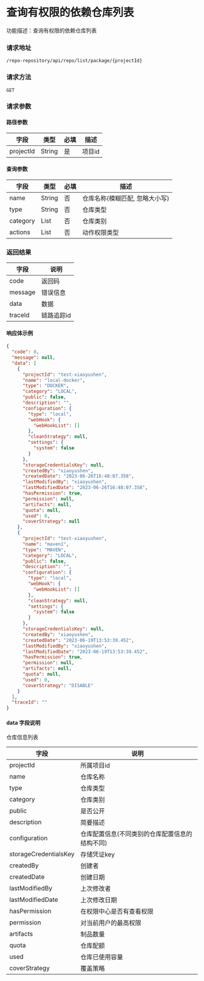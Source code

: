 # 查询有权限的依赖仓库列表

功能描述：查询有权限的依赖仓库列表

### 请求地址

```
/repo-repository/api/repo/list/package/{projectId}
```

### 请求方法

`GET`

### 请求参数

#### 路径参数

| 字段        | 类型     | 必填  | 描述   |
|-----------|--------|-----|------|
| projectId | String | 是   | 项目id |

#### 查询参数

| 字段       | 类型     | 必填  | 描述                |
|----------|--------|-----|-------------------|
| name     | String | 否   | 仓库名称(模糊匹配, 忽略大小写) |
| type     | String | 否   | 仓库类型              |
| category | List   | 否   | 仓库类别              |
| actions  | List   | 否   | 动作权限类型            |

### 返回结果

| 字段      | 说明     |
|---------|--------|
| code    | 返回码    |
| message | 错误信息   |
| data    | 数据     |
| traceId | 链路追踪id |

#### 响应体示例

```json
{
  "code": 0,
  "message": null,
  "data": [
    {
      "projectId": "test-xiaoyushen",
      "name": "local-docker",
      "type": "DOCKER",
      "category": "LOCAL",
      "public": false,
      "description": "",
      "configuration": {
        "type": "local",
        "webHook": {
          "webHookList": []
        },
        "cleanStrategy": null,
        "settings": {
          "system": false
        }
      },
      "storageCredentialsKey": null,
      "createdBy": "xiaoyushen",
      "createdDate": "2023-06-26T16:48:07.358",
      "lastModifiedBy": "xiaoyushen",
      "lastModifiedDate": "2023-06-26T16:48:07.358",
      "hasPermission": true,
      "permission": null,
      "artifacts": null,
      "quota": null,
      "used": 0,
      "coverStrategy": null
    },
    {
      "projectId": "test-xiaoyushen",
      "name": "maven1",
      "type": "MAVEN",
      "category": "LOCAL",
      "public": false,
      "description": "",
      "configuration": {
        "type": "local",
        "webHook": {
          "webHookList": []
        },
        "cleanStrategy": null,
        "settings": {
          "system": false
        }
      },
      "storageCredentialsKey": null,
      "createdBy": "xiaoyushen",
      "createdDate": "2023-06-19T13:53:39.452",
      "lastModifiedBy": "xiaoyushen",
      "lastModifiedDate": "2023-06-19T13:53:39.452",
      "hasPermission": true,
      "permission": null,
      "artifacts": null,
      "quota": null,
      "used": 0,
      "coverStrategy": "DISABLE"
    }
  ],
  "traceId": ""
}
```
#### data 字段说明

仓库信息列表

| 字段                    | 说明                       |
|-----------------------|--------------------------|
| projectId             | 所属项目id                   |
| name                  | 仓库名称                     |
| type                  | 仓库类型                     |
| category              | 仓库类别                     |
| public                | 是否公开                     |
| description           | 简要描述                     |
| configuration         | 仓库配置信息(不同类别的仓库配置信息的结构不同) |
| storageCredentialsKey | 存储凭证key                  |
| createdBy             | 创建者                      |
| createdDate           | 创建日期                     |
| lastModifiedBy        | 上次修改者                    |
| lastModifiedDate      | 上次修改日期                   |
| hasPermission         | 在权限中心是否有查看权限             |
| permission            | 对当前用户的最高权限               |
| artifacts             | 制品数量                     |
| quota                 | 仓库配额                     |
| used                  | 仓库已使用容量                  |
| coverStrategy         | 覆盖策略                     |
